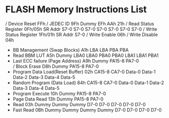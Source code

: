 # FLASH Memory Instructions List

/ Device Reset 						FFh
/ JEDEC ID 							9Fh Dummy EFh AAh 21h
/ Read Status Register 				0Fh/05h SR Addr S7-0 S7-0 S7-0 S7-0 S7-0 S7-0 S7-0
/ Write Status Register 			1Fh/01h SR Addr S7-0
/ Write Enable 						06h
/ Write Disable 					04h
* BB Management (Swap Blocks)		A1h LBA LBA PBA PBA
* Read BBM LUT 						A5h Dummy LBA0 LBA0 PBA0 PBA0 LBA1 LBA1 PBA1
* Last ECC failure (Page Address)	A9h Dummy PA15-8 PA7-0 				
/ Block Erase 						D8h Dummy PA15-8 PA7-0
* Program Data Load(Reset Buffer)	02h CA15-8 CA7-0 Data-0 Data-1 Data-2 Data-3 Data-4 Data-5
* Random Program (Data Load)		84h CA15-8 CA7-0 Data-0 Data-1 Data-2 Data-3 Data-4 Data-5
* Program Execute 					10h Dummy PA15-8 PA7-0
* Page Data Read 					13h Dummy PA15-8 PA7-0
* Read 								03h Dummy Dummy Dummy D7-0 D7-0 D7-0 D7-0 D7-0
* Fast Read 						0Bh Dummy Dummy Dummy Dummy D7-0 D7-0 D7-0 D7-0